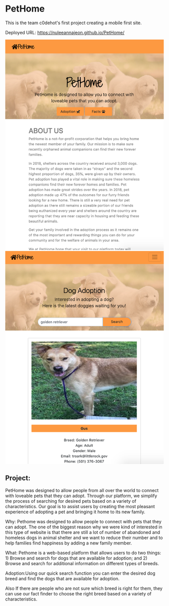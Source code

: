 # PetHome
This is the team c0dehot's first project creating a mobile first site.

Deployed URL: https://nuleeannajeon.github.io/PetHome/

![Pethome screenshot](./pethome.png)
![Pethome screenshot2](./pethome2.png)

## Project:
PetHome was designed to allow people from all over the world to connect with loveable pets that they can adopt. Through our platform, we simplify the process of searching for desired pets based on a variety of characteristics. Our goal is to assist users by creating the most pleasant experience of adopting a pet and bringing it home to its new family.

Why: Pethome was designed to allow people to connect with pets that they can adopt.
The one of the biggest reason why we were kind of interested in this type of website  is that there are still a lot of number of abandoned and homeless dogs in animal shelter and we want to reduce their number and to help families find happiness by adding a new family member.

What: Pethome is a web-based platform that allows users to do two things: 1) Browse and search for dogs that are available for adoption; and 2) Browse and search for additional information on different types of breeds. 


Adoption:Using our quick search function you can enter the desired dog breed and find the dogs that are available for adoption.

Also If there are people who are not sure which breed is right for them, they can use our fact finder to choose the right breed based on a variety of characteristics.
